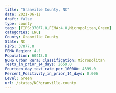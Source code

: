 ```yaml
---
title: "Granville County, NC"
date: 2021-06-12
draft: false
type: county
tags: [FIPS:37077.0,FEMA:4.0,Micropolitan,Green]
categories: [NC]
County: Granville County
State: NC
FIPS: 37077.0
FEMA_Region: 4.0
Population: 60443.0
NCHS_Urban_Rural_Classification: Micropolitan
Tests_in_prior_14_days: 2659.0
Fourteen_day_test_rate_per_100000: 4399.0
Percent_Positivity_in_prior_14_days: 0.006
Level: Green
url: /states/NC/granville-county
---
```



